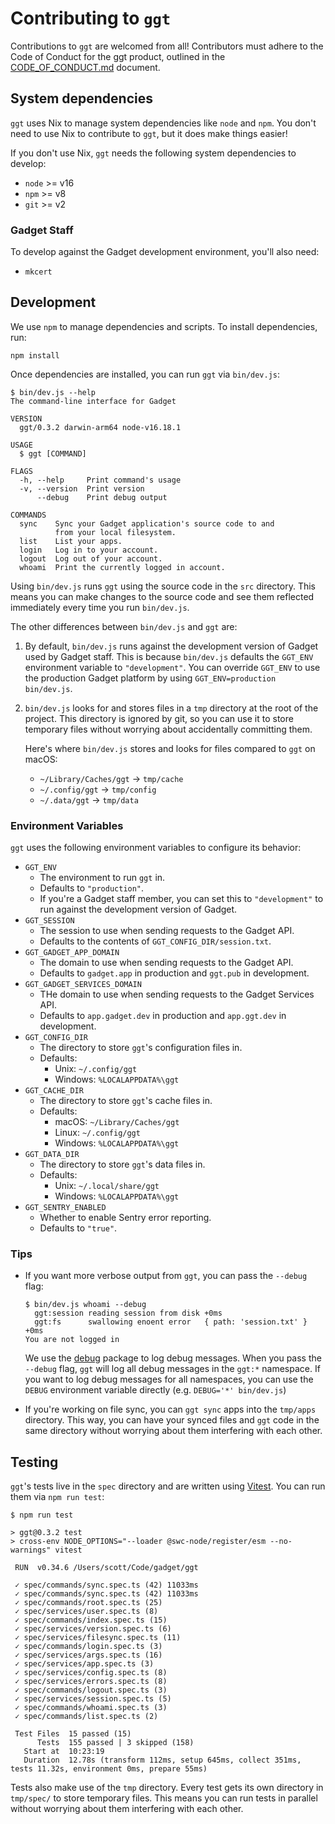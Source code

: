 # Contributing to `ggt`

Contributions to `ggt` are welcomed from all! Contributors must adhere to the Code of Conduct for the ggt product, outlined in the [CODE_OF_CONDUCT.md](./CODE_OF_CONDUCT.md) document.

## System dependencies

`ggt` uses Nix to manage system dependencies like `node` and `npm`. You don't need to use Nix to contribute to `ggt`, but it does make things easier!

If you don't use Nix, `ggt` needs the following system dependencies to develop:

- `node` >= v16
- `npm` >= v8
- `git` >= v2

### Gadget Staff

To develop against the Gadget development environment, you'll also need:

- `mkcert`

## Development

We use `npm` to manage dependencies and scripts. To install dependencies, run:

```shell
npm install
```

Once dependencies are installed, you can run `ggt` via `bin/dev.js`:

```shell-session
$ bin/dev.js --help
The command-line interface for Gadget

VERSION
  ggt/0.3.2 darwin-arm64 node-v16.18.1

USAGE
  $ ggt [COMMAND]

FLAGS
  -h, --help     Print command's usage
  -v, --version  Print version
      --debug    Print debug output

COMMANDS
  sync    Sync your Gadget application's source code to and
          from your local filesystem.
  list    List your apps.
  login   Log in to your account.
  logout  Log out of your account.
  whoami  Print the currently logged in account.
```

Using `bin/dev.js` runs `ggt` using the source code in the `src` directory. This means you can make changes to the source code and see them reflected immediately every time you run `bin/dev.js`.

The other differences between `bin/dev.js` and `ggt` are:

1. By default, `bin/dev.js` runs against the development version of Gadget used by Gadget staff. This is because `bin/dev.js` defaults the `GGT_ENV` environment variable to `"development"`. You can override `GGT_ENV` to use the production Gadget platform by using `GGT_ENV=production bin/dev.js`.

2. `bin/dev.js` looks for and stores files in a `tmp` directory at the root of the project. This directory is ignored by git, so you can use it to store temporary files without worrying about accidentally committing them.

   Here's where `bin/dev.js` stores and looks for files compared to `ggt` on macOS:

   - `~/Library/Caches/ggt` -> `tmp/cache`
   - `~/.config/ggt` -> `tmp/config`
   - `~/.data/ggt` -> `tmp/data`

### Environment Variables

`ggt` uses the following environment variables to configure its behavior:

- `GGT_ENV`
  - The environment to run `ggt` in.
  - Defaults to `"production"`.
  - If you're a Gadget staff member, you can set this to `"development"` to run against the development version of Gadget.
- `GGT_SESSION`
  - The session to use when sending requests to the Gadget API.
  - Defaults to the contents of `GGT_CONFIG_DIR/session.txt`.
- `GGT_GADGET_APP_DOMAIN`
  - The domain to use when sending requests to the Gadget API.
  - Defaults to `gadget.app` in production and `ggt.pub` in development.
- `GGT_GADGET_SERVICES_DOMAIN`
  - THe domain to use when sending requests to the Gadget Services API.
  - Defaults to `app.gadget.dev` in production and `app.ggt.dev` in development.
- `GGT_CONFIG_DIR`
  - The directory to store `ggt`'s configuration files in.
  - Defaults:
    - Unix: `~/.config/ggt`
    - Windows: `%LOCALAPPDATA%\ggt`
- `GGT_CACHE_DIR`
  - The directory to store `ggt`'s cache files in.
  - Defaults:
    - macOS: `~/Library/Caches/ggt`
    - Linux: `~/.config/ggt`
    - Windows: `%LOCALAPPDATA%\ggt`
- `GGT_DATA_DIR`
  - The directory to store `ggt`'s data files in.
  - Defaults:
    - Unix: `~/.local/share/ggt`
    - Windows: `%LOCALAPPDATA%\ggt`
- `GGT_SENTRY_ENABLED`
  - Whether to enable Sentry error reporting.
  - Defaults to `"true"`.

### Tips

- If you want more verbose output from `ggt`, you can pass the `--debug` flag:

  ```shell-session
  $ bin/dev.js whoami --debug
    ggt:session reading session from disk +0ms
    ggt:fs      swallowing enoent error   { path: 'session.txt' } +0ms
  You are not logged in
  ```

  We use the [debug](https://www.npmjs.com/package/debug) package to log debug messages. When you pass the `--debug` flag, `ggt` will log all debug messages in the `ggt:*` namespace. If you want to log debug messages for all namespaces, you can use the `DEBUG` environment variable directly (e.g. `DEBUG='*' bin/dev.js`)

- If you're working on file sync, you can `ggt sync` apps into the `tmp/apps` directory. This way, you can have your synced files and `ggt` code in the same directory without worrying about them interfering with each other.

## Testing

`ggt`'s tests live in the `spec` directory and are written using [Vitest](https://vitest.dev/). You can run them via `npm run test`:

```shell-session
$ npm run test

> ggt@0.3.2 test
> cross-env NODE_OPTIONS="--loader @swc-node/register/esm --no-warnings" vitest

 RUN  v0.34.6 /Users/scott/Code/gadget/ggt

 ✓ spec/commands/sync.spec.ts (42) 11033ms
 ✓ spec/commands/sync.spec.ts (42) 11033ms
 ✓ spec/commands/root.spec.ts (25)
 ✓ spec/services/user.spec.ts (8)
 ✓ spec/commands/index.spec.ts (15)
 ✓ spec/services/version.spec.ts (6)
 ✓ spec/services/filesync.spec.ts (11)
 ✓ spec/commands/login.spec.ts (3)
 ✓ spec/services/args.spec.ts (16)
 ✓ spec/services/app.spec.ts (3)
 ✓ spec/services/config.spec.ts (8)
 ✓ spec/services/errors.spec.ts (8)
 ✓ spec/commands/logout.spec.ts (3)
 ✓ spec/services/session.spec.ts (5)
 ✓ spec/commands/whoami.spec.ts (3)
 ✓ spec/commands/list.spec.ts (2)

 Test Files  15 passed (15)
      Tests  155 passed | 3 skipped (158)
   Start at  10:23:19
   Duration  12.78s (transform 112ms, setup 645ms, collect 351ms, tests 11.32s, environment 0ms, prepare 55ms)
```

Tests also make use of the `tmp` directory. Every test gets its own directory in `tmp/spec/` to store temporary files. This means you can run tests in parallel without worrying about them interfering with each other.

<!-- TODO -->

<!-- ## Pull Requests -->

<!-- ## Releasing -->
